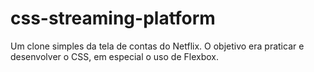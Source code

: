 # css-streaming-platform
Um clone simples da tela de contas do Netflix. O objetivo era praticar e desenvolver o CSS, em especial o uso de Flexbox.
